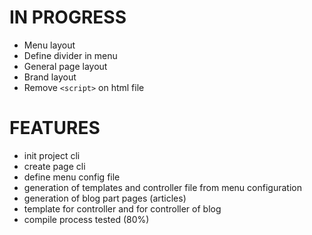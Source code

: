# IN PROGRESS
- Menu layout
- Define divider in menu
- General page layout
- Brand layout
- Remove `<script>` on html file

# FEATURES
- init project cli
- create page cli
- define menu config file
- generation of templates and controller file from menu configuration
- generation of blog part pages (articles)
- template for controller and for controller of blog
- compile process tested (80%)